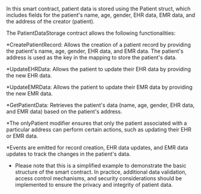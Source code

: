 In this smart contract, patient data is stored using the Patient struct, which includes fields for the patient's name, age, gender, EHR data, EMR data, and the address of the creator (patient).

The PatientDataStorage contract allows the following functionalities:

  *CreatePatientRecord: Allows the creation of a patient record by providing the patient's name, age, gender, EHR data, and EMR data. The patient's address is used as the key in the mapping to store the patient's data.
  
  *UpdateEHRData: Allows the patient to update their EHR data by providing the new EHR data.

  *UpdateEMRData: Allows the patient to update their EMR data by providing the new EMR data.
  
  *GetPatientData: Retrieves the patient's data (name, age, gender, EHR data, and EMR data) based on the patient's address.
  
  *The onlyPatient modifier ensures that only the patient associated with a particular address can perform certain actions, such as updating their EHR or EMR data.
  
  *Events are emitted for record creation, EHR data updates, and EMR data updates to track the changes in the patient's data.
  
  * Please note that this is a simplified example to demonstrate the basic structure of the smart contract. In practice, additional data validation, access control   mechanisms, and security considerations should be implemented to ensure the privacy and integrity of patient data.
